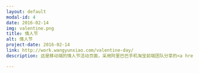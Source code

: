 ```yaml
---
layout: default
modal-id: 4
date: 2016-02-14
img: valentine.png
title: 情人节
alt: 情人节
project-date: 2016-02-14
link: http://work.wangyunxiao.com/valentine-day/
description: 这是移动端的情人节活动页面，采用阿里巴巴手机淘宝前端团队分享的<a href="https://github.com/amfe/lib-flexible">flexible</a>技术对于移动端页面进行方便快捷地开发，sublime配以css2rem插件，更是体验了类似pc端一样方便的开发过程。希望能够一直普及这种解决方案。链接在下面。

---
```

